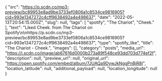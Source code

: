 {
  "src": "https://p.scdn.co/mp3-preview/bc89953e8ad9be3733ef0806a1c8534ce9816905?cid=993e1347272c4cff9638492a4e498637",
  "date": "2022-05-13T20:54:15.000Z",
  "slug": null,
  "tags": [
    "spotify",
    "The Chariot",
    "Cheek."
  ],
  "text": "Liked Cheek. from The Chariot on Spotify\n\nhttps://p.scdn.co/mp3-preview/bc89953e8ad9be3733ef0806a1c8534ce9816905?cid=993e1347272c4cff9638492a4e498637",
  "type": "spotify_like",
  "title": "The Chariot - Cheek.",
  "images": [],
  "category": "posts",
  "media_url": "https://i.scdn.co/image/ab67616d0000b273a89f548ce93dd703d774ef2f",
  "description": null,
  "preview_url": null,
  "original_url": "https://open.spotify.com/embed/album/7JUAQa9DywJkNggPnBjR8I",
  "location_latitude": null,
  "additional_payload": null,
  "location_longitude": null
}